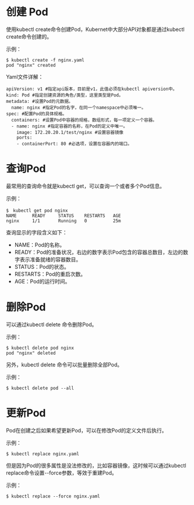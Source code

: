 # 创建 Pod



使用kubectl create命令创建Pod，Kubernet中大部分API对象都是通过kubectl create命令创建的。

示例：

```
$ kubectl create -f nginx.yaml
pod "nginx" created
```

Yaml文件详解：

```
apiVersion: v1 #指定api版本，目前是v1，此值必须在kubectl apiversion中。
kind: Pod #指定创建资源的角色/类型，这里类型是Pod。
metadata: #设置Pod的元数据。
  name: nginx #指定Pod的名字，在同一个namespace中必须唯一。
spec: #配置Pod的具体规格。
  containers: #设置Pod中容器的规格，数组形式，每一项定义一个容器。
  - name: nginx #指定容器的名称，在Pod的定义中唯一。
    image: 172.20.20.1/test/nginx #设置容器镜像
    ports:
    - containerPort: 80 #必选项，设置在容器内的端口。
```

# 查询Pod

最常用的查询命令就是kubectl get，可以查询一个或者多个Pod信息。

示例：

```
$　kubectl get pod nginx
NAME      READY     STATUS    RESTARTS   AGE
nginx     1/1       Running   0          25m
```

查询显示的字段含义如下：

* NAME：Pod的名称。
* READY：Pod的准备状况，右边的数字表示Pod包含的容器总数目，左边的数字表示准备就绪的容器数目。
* STATUS：Pod的状态。
* RESTARTS：Pod的重启次数。
* AGE：Pod的运行时间。



# 删除Pod

可以通过kubectl delete 命令删除Pod。

示例：

```
$ kubectl delete pod nginx
pod "nginx" deleted
```

另外，kubectl delete 命令可以批量删除全部Pod。

示例：

```
$ kubectl delete pod --all
```



# 更新Pod

Pod在创建之后如果希望更新Pod，可以在修改Pod的定义文件后执行。

示例：

```
$ kubectl replace nginx.yaml
```

但是因为Pod的很多属性是没法修改的，比如容器镜像，这时候可以通过kubectl replace命令设置--force参数，等效于重建Pod。

示例：

```
$ kubectl replace --force nginx.yaml
```



